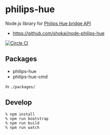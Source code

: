 # philips-hue

Node.js library for [Philips Hue bridge API](http://www.developers.meethue.com/philips-hue-api)

- https://github.com/shokai/node-philips-hue

[![Circle CI](https://circleci.com/gh/shokai/node-philips-hue.svg?style=svg)](https://circleci.com/gh/shokai/node-philips-hue)


## Packages
- philips-hue
- philips-hue-cmd

in `./packages/`


## Develop

    % npm install
    % npm run bootstrap
    % npm run build
    % npm run watch
